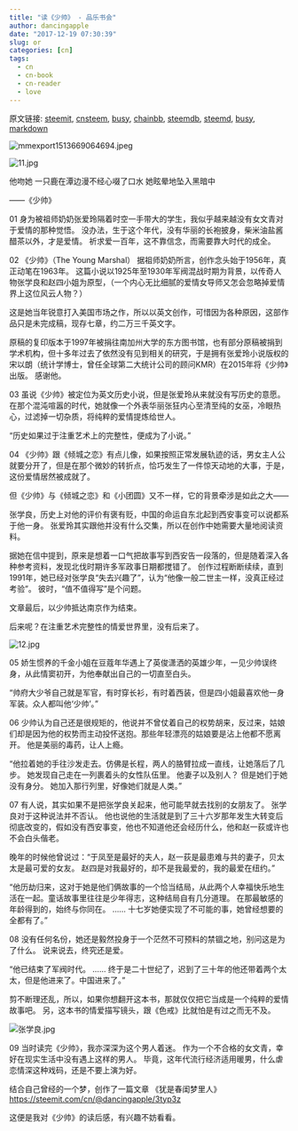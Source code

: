```yaml
---
title: "读《少帅》 - 品乐书会"
author: dancingapple
date: "2017-12-19 07:30:39"
slug: or
categories: [cn]
tags: 
  - cn
  - cn-book
  - cn-reader
  - love
---
```


原文链接: [steemit](https://steemit.com), [cnsteem](https://cnsteem.com), [busy](https://busy.org), [chainbb](https://chainbb.com), [steemdb](https://steemdb.com), [steemd](https://steemd.com), [busy](https://busy.org), [markdown](https://raw.githubusercontent.com/pzhaonet/steem_dancingapple/master/content/post/or.md)

![mmexport1513669064694.jpeg](https://steemitimages.com/DQmYpjtupD5aMirVZi91uQQ6FTxdbVc7KwGBbVfWE44t1TK/mmexport1513669064694.jpeg)

![11.jpg](https://steemitimages.com/DQmbJqCVwWtEjf8YWAxpCdGzW3hjc3ABrBy6dGsaxmRhFig/11.jpg)

他吻她
一只鹿在潭边漫不经心啜了口水
她眩晕地坠入黑暗中

——《少帅》

01
身为被祖师奶奶张爱玲隔着时空一手带大的学生，我似乎越来越没有女文青对于爱情的那种觉悟。
没办法，生于这个年代，没有华丽的长袍披身，柴米油盐酱醋茶以外，才是爱情。
祈求爱一百年，这不靠信念，而需要靠大时代的成全。

02
《少帅》（The Young Marshal）
据祖师奶奶所言，创作念头始于1956年，真正动笔在1963年。
这篇小说以1925年至1930年军阀混战时期为背景，以传奇人物张学良和赵四小姐为原型，（一个内心无比细腻的爱情女导师又怎会忽略掉爱情界上这位风云人物？）

这是她当年锐意打入美国市场之作，所以以英文创作，可惜因为各种原因，这部作品只是未完成稿，现存七章，约二万三千英文字。

原稿的复印版本于1997年被捐往南加州大学的东方图书馆，也有部分原稿被捐到学术机构，但十多年过去了依然没有见到相关的研究，于是拥有张爱玲小说版权的宋以朗（统计学博士，曾任全球第二大统计公司的顾问KMR）在2015年将《少帅》出版。
感谢他。

03
虽说《少帅》被定位为英文历史小说，但是张爱玲从来就没有写历史的意愿。
在那个混沌喧嚣的时代，她就像一个外表华丽张狂内心至清至纯的女巫，冷眼热心，过滤掉一切杂质，将纯粹的爱情提炼给世人。

“历史如果过于注重艺术上的完整性，便成为了小说。”

04
《少帅》跟《倾城之恋》有点儿像，如果按照正常发展轨迹的话，男女主人公就要分开了，但是在那个微妙的转折点，恰巧发生了一件惊天动地的大事，于是，这份爱情居然被成就了。

但《少帅》与《倾城之恋》和《小团圆》又不一样，它的背景牵涉是如此之大——

张学良，历史上对他的评价有褒有贬，中国的命运自东北起到西安事变可以说都系于他一身。
张爱玲其实跟他并没有什么交集，所以在创作中她需要大量地阅读资料。

据她在信中提到，原来是想着一口气把故事写到西安告一段落的，但是随着深入各种参考资料，发现北伐时期许多军政事日期都搅错了。
创作过程断断续续，直到1991年，她已经对张学良“失去兴趣了”，认为“他像一般二世主一样，没真正经过考验”。
彼时，“值不值得写”是个问题。

文章最后，以少帅抵达南京作为结束。

后来呢？在注重艺术完整性的情爱世界里，没有后来了。

![12.jpg](https://steemitimages.com/DQmfFGKePWxgGJreVxAqunptNyZyjQyxQKNkTmZv6Ps2gkr/12.jpg)

05
娇生惯养的千金小姐在豆蔻年华遇上了英俊潇洒的英雄少年，一见少帅误终身，从此情窦初开，为他奉献出自己的一切直至白头。

“帅府大少爷自己就是军官，有时穿长衫，有时着西装，但是四小姐最喜欢他一身军装。众人都叫他‘少帅’。”

06
少帅认为自己还是很规矩的，他说并不曾仗着自己的权势胡来，反过来，姑娘们却是因为他的权势而主动投怀送抱。那些年轻漂亮的姑娘要是沾上他都不愿离开。
他是美丽的毒药，让人上瘾。

“他拉着她的手往沙发走去。仿佛是长程，两人的胳臂拉成一直线，让她落后了几步。
她发现自己走在一列裹着头的女性队伍里。
他妻子以及别人？
但是她们于她没有身分。
她加入那行列里，好像她们就是人类。”

07
有人说，其实如果不是把张学良关起来，他可能早就去找别的女朋友了。
张学良对于这种说法并不否认。
他也说他的生活就是到了三十六岁那年发生大转变后彻底改变的，假如没有西安事变，他也不知道他还会经历什么，他和赵一荻或许也不会白头偕老。

晚年的时候他曾说过：“于凤至是最好的夫人，赵一荻是最患难与共的妻子，贝太太是最可爱的女友。
赵四是对我最好的，却不是我最爱的，我的最爱在纽约。”

“他历劫归来，这对于她是他们俩故事的一个恰当结局，从此两个人幸福快乐地生活在一起。童话故事里往往是少年得志，这种结局自有几分道理。
在那最敏感的年龄得到的，始终与你同在。
……
十七岁她便实现了不可能的事，她曾经想要的全都有了。”

08
没有任何名份，她还是毅然投身于一个茫然不可预料的禁锢之地，别问这是为了什么。
说来说去，终究还是爱。

“他已结束了军阀时代。
……
终于是二十世纪了，迟到了三十年的他还带着两个太太，但是他进来了。中国进来了。”

剪不断理还乱，所以，如果你想翻开这本书，那就仅仅把它当成是一个纯粹的爱情故事吧。
另，这本书的情爱描写镜头，跟《色戒》比就怕是有过之而无不及。

![张学良.jpg](https://steemitimages.com/DQmdxv53AJUkXkHBAMYVfagm5nYUJYqGKXd7NkaN2E1kSY7/%E5%BC%A0%E5%AD%A6%E8%89%AF.jpg)

09
当时读完《少帅》，我亦深深为这个男人着迷。
作为一个不合格的女文青，幸好在现实生活中没有遇上这样的男人。
毕竟，这年代流行经济适用暖男，什么虐恋情深这种戏码，还是不要上演为好。

结合自己曾经的一个梦，创作了一篇文章
《犹是春闺梦里人》
https://steemit.com/cn/@dancingapple/3typ3z

这便是我对《少帅》的读后感，有兴趣不妨看看。
